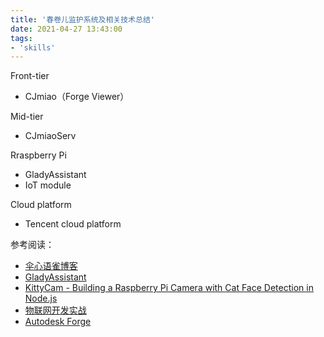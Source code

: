 ```yaml
---
title: '春卷儿监护系统及相关技术总结'
date: 2021-04-27 13:43:00
tags:
- 'skills'
---
```


Front-tier
- CJmiao（Forge Viewer）

Mid-tier
- CJmiaoServ

Rraspberry Pi
- GladyAssistant
- IoT module

Cloud platform
- Tencent cloud platform



参考阅读：

- [伞心语雀博客](https://www.yuque.com/keith-an9fr)
- [GladyAssistant](https://gladysassistant.com/)
- [KittyCam - Building a Raspberry Pi Camera with Cat Face Detection in Node.js](ciapi-pilot.us-central1.gcp.dev.paypalinc.com/progressivenodeweb-ci-4766/job/progressivenodeweb-manual-builder/)
- [物联网开发实战](https://time.geekbang.org/column/intro/100063601?tab=catalog)
- [Autodesk Forge](https://autodesk-forge.gitee.io/helpcenter/)


